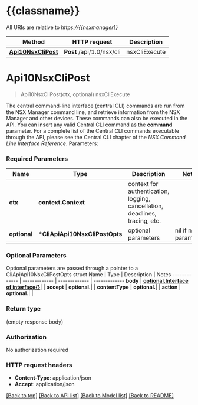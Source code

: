 # {{classname}}

All URIs are relative to *https://{{nsxmanager}}*

Method | HTTP request | Description
------------- | ------------- | -------------
[**Api10NsxCliPost**](CliApi.md#Api10NsxCliPost) | **Post** /api/1.0/nsx/cli | nsxCliExecute

# **Api10NsxCliPost**
> Api10NsxCliPost(ctx, optional)
nsxCliExecute

The central command-line interface (central CLI) commands are run from the NSX Manager command line, and retrieve information from the NSX Manager and other devices. These commands can also be executed in the API.  You can insert any valid Central CLI command as the **command** parameter. For a complete list of the Central CLI commands executable through the API, please see the Central CLI chapter of the *NSX Command Line Interface Reference*.   Parameters:  

### Required Parameters

Name | Type | Description  | Notes
------------- | ------------- | ------------- | -------------
 **ctx** | **context.Context** | context for authentication, logging, cancellation, deadlines, tracing, etc.
 **optional** | ***CliApiApi10NsxCliPostOpts** | optional parameters | nil if no parameters

### Optional Parameters
Optional parameters are passed through a pointer to a CliApiApi10NsxCliPostOpts struct
Name | Type | Description  | Notes
------------- | ------------- | ------------- | -------------
 **body** | [**optional.Interface of interface{}**](interface{}.md)|  | 
 **accept** | **optional.**|  | 
 **contentType** | **optional.**|  | 
 **action** | **optional.**|  | 

### Return type

 (empty response body)

### Authorization

No authorization required

### HTTP request headers

 - **Content-Type**: application/json
 - **Accept**: application/json

[[Back to top]](#) [[Back to API list]](../README.md#documentation-for-api-endpoints) [[Back to Model list]](../README.md#documentation-for-models) [[Back to README]](../README.md)

